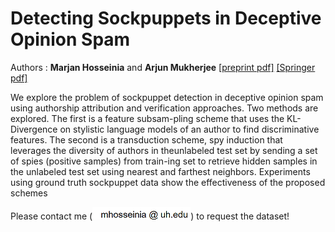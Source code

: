# Detecting Sockpuppets in Deceptive Opinion Spam
Authors : **Marjan Hosseinia** and **Arjun Mukherjee** [\[preprint pdf\]](https://arxiv.org/pdf/1703.03149.pdf) [\[Springer pdf\]](https://link.springer.com/chapter/10.1007/978-3-319-77116-8_19)

We  explore  the  problem  of  sockpuppet  detection in deceptive opinion spam using authorship attribution and verification approaches. Two methods are explored. The first is a feature subsam-pling scheme that uses the KL-Divergence on stylistic language models of an author to find discriminative features. The second is a transduction scheme, spy induction that leverages the diversity of authors in theunlabeled test set by sending a set of spies (positive samples) from train-ing set to retrieve hidden samples in the unlabeled test set using nearest and farthest neighbors. Experiments using ground truth sockpuppet data show the effectiveness of the proposed schemes





Please contact me (![email:](https://raw.githubusercontent.com/marjanhs/stance/master/email.png)) to request the dataset!
